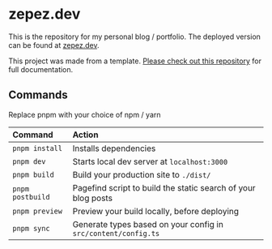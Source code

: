 # zepez.dev

This is the repository for my personal blog / portfolio. The deployed version can be found at [zepez.dev](https://zepez.dev).

This project was made from a template. [Please check out this repository](https://github.com/chrismwilliams/astro-theme-cactus) for full documentation.

## Commands

Replace pnpm with your choice of npm / yarn

| Command          | Action                                                         |
| :--------------- | :------------------------------------------------------------- |
| `pnpm install`   | Installs dependencies                                          |
| `pnpm dev`       | Starts local dev server at `localhost:3000`                    |
| `pnpm build`     | Build your production site to `./dist/`                        |
| `pnpm postbuild` | Pagefind script to build the static search of your blog posts  |
| `pnpm preview`   | Preview your build locally, before deploying                   |
| `pnpm sync`      | Generate types based on your config in `src/content/config.ts` |
